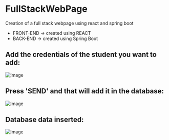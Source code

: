 # FullStackWebPage
Creation of a full stack webpage using react and spring boot
* FRONT-END -> created using REACT
* BACK-END -> created using Spring Boot

## Add the credentials of the student you want to add:

![image](https://github.com/JohnPapachristos/FullStackWebPage/assets/88382457/ed04b5a3-95c4-4308-a4e9-5f5bbe40dc8f)


## Press 'SEND' and that will add it in the database:

![image](https://github.com/JohnPapachristos/FullStackWebPage/assets/88382457/8cec3e26-e527-4139-b102-7941a68d3af7)

## Database data inserted:

![image](https://github.com/JohnPapachristos/FullStackWebPage/assets/88382457/c41034f1-42aa-442d-a4eb-cb71b0e5f4ae)
